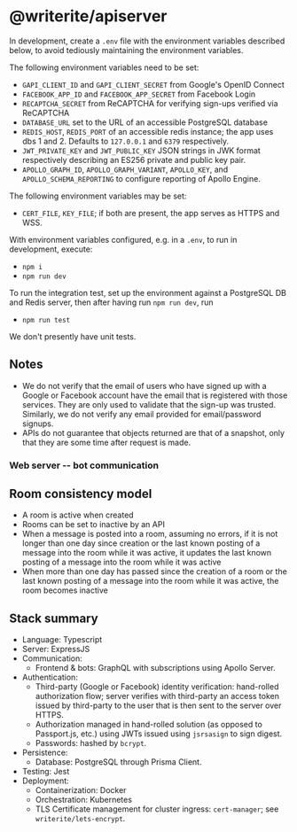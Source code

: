 # @writerite/apiserver

In development, create a `.env` file with the environment variables described below, to avoid tediously maintaining the environment variables.

The following environment variables need to be set:

* `GAPI_CLIENT_ID` and `GAPI_CLIENT_SECRET` from Google's OpenID Connect
* `FACEBOOK_APP_ID` and `FACEBOOK_APP_SECRET` from Facebook Login
* `RECAPTCHA_SECRET` from ReCAPTCHA for verifying sign-ups verified via ReCAPTCHA
* `DATABASE_URL` set to the URL of an accessible PostgreSQL database
* `REDIS_HOST`, `REDIS_PORT` of an accessible redis instance; the app uses dbs 1 and 2. Defaults to `127.0.0.1` and `6379` respectively.
* `JWT_PRIVATE_KEY` and `JWT_PUBLIC_KEY` JSON strings in JWK format respectively describing an ES256 private and public key pair.
* `APOLLO_GRAPH_ID`, `APOLLO_GRAPH_VARIANT`, `APOLLO_KEY`, and `APOLLO_SCHEMA_REPORTING` to configure reporting of Apollo Engine.

The following environment variables may be set:

* `CERT_FILE`, `KEY_FILE`; if both are present, the app serves as HTTPS and WSS.

With environment variables configured, e.g. in a `.env`, to run in development, execute:

* `npm i`
* `npm run dev`

To run the integration test, set up the environment against a PostgreSQL DB and Redis server, then after having run `npm run dev`, run

* `npm run test`

We don't presently have unit tests.

## Notes

* We do not verify that the email of users who have signed up with a Google or Facebook account have the email that is registered with those services. They are only used to validate that the sign-up was trusted. Similarly, we do not verify any email provided for email/password signups.
* APIs do not guarantee that objects returned are that of a snapshot, only that they are some time after request is made.

### Web server -- bot communication

## Room consistency model

* A room is active when created
* Rooms can be set to inactive by an API
* When a message is posted into a room, assuming no errors,
  if it is not longer than one day since creation or the last known
  posting of a message into the room while it was active, it updates
  the last known posting of a message into the room while it was active
* When more than one day has passed since the creation of a room or
  the last known posting of a message into the room while it was active,
  the room becomes inactive

## Stack summary

* Language: Typescript
* Server: ExpressJS
* Communication:
  * Frontend & bots: GraphQL with subscriptions using Apollo Server.
* Authentication:
  * Third-party (Google or Facebook) identity verification: hand-rolled authorization flow; server verifies with third-party an access token issued by third-party to the user that is then sent to the server over HTTPS.
  * Authorization managed in hand-rolled solution (as opposed to Passport.js, etc.) using JWTs issued using `jsrsasign` to sign digest.
  * Passwords: hashed by `bcrypt`.
* Persistence:
  * Database: PostgreSQL through Prisma Client.
* Testing: Jest
* Deployment:
  * Containerization: Docker
  * Orchestration: Kubernetes
  * TLS Certificate management for cluster ingress: `cert-manager`; see `writerite/lets-encrypt`.
